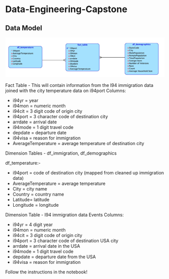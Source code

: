# Data-Engineering-Capstone

## Data Model 

![alt txt](/model.jpg)


Fact Table - This will contain information from the I94 immigration data joined with the city temperature data on i94port 
Columns: 
* i94yr = year
* i94mon = numeric month
* i94cit = 3 digit code of origin city
* i94port = 3 character code of destination city
* arrdate = arrival date
* i94mode = 1 digit travel code
* depdate = departure date
* i94visa = reason for immigration
* AverageTemperature = average temperature of destination city


Dimension Tables - df_immigration, df_demographics

df_temperature:- 
* i94port = code of destination city (mapped from cleaned up immigration data)
* AverageTemperature = average temperature
* City = city name
* Country = country name
* Latitude= latitude
* Longitude = longitude


Dimension Table - I94 immigration data Events Columns:

* i94yr = 4 digit year
* i94mon = numeric month
* i94cit = 3 digit code of origin city
* i94port = 3 character code of destination USA city
* arrdate = arrival date in the USA
* i94mode = 1 digit travel code
* depdate = departure date from the USA
* i94visa = reason for immigration

Follow the instructions in the notebook!

